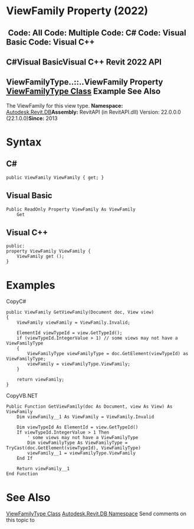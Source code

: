 # ViewFamily Property (2022)

﻿
 Code: All Code: Multiple Code: C# Code: Visual Basic Code: Visual C++   
---  
C#Visual BasicVisual C++
Revit 2022 API  
---  
ViewFamilyType..::..ViewFamily Property   
[ViewFamilyType Class](e0edeb6d-1627-3e3f-e386-be182a9dd8cb.md "ViewFamilyType Class") Example See Also  
---  
The ViewFamily for this view type. 
**Namespace:** [Autodesk.Revit.DB](87546ba7-461b-c646-cbb1-2cb8f5bff8b2.md "Autodesk.Revit.DB Namespace")**Assembly:** RevitAPI (in RevitAPI.dll) Version: 22.0.0.0 (22.1.0.0)**Since:** 2013 
# Syntax
C#  
---  
```text
public ViewFamily ViewFamily { get; }
```
  
Visual Basic  
---  
```text
Public ReadOnly Property ViewFamily As ViewFamily
	Get
```
  
Visual C++  
---  
```text
public:
property ViewFamily ViewFamily {
	ViewFamily get ();
}
```
  
# Examples
CopyC#
```text
public ViewFamily GetViewFamily(Document doc, View view)
{
    ViewFamily viewFamily = ViewFamily.Invalid;

    ElementId viewTypeId = view.GetTypeId();
    if (viewTypeId.IntegerValue > 1) // some views may not have a ViewFamilyType
    {
        ViewFamilyType viewFamilyType = doc.GetElement(viewTypeId) as ViewFamilyType;
        viewFamily = viewFamilyType.ViewFamily;
    }

    return viewFamily;
}
```

CopyVB.NET
```text
Public Function GetViewFamily(doc As Document, view As View) As ViewFamily
    Dim viewFamily__1 As ViewFamily = ViewFamily.Invalid

    Dim viewTypeId As ElementId = view.GetTypeId()
    If viewTypeId.IntegerValue > 1 Then
        ' some views may not have a ViewFamilyType
        Dim viewFamilyType As ViewFamilyType = TryCast(doc.GetElement(viewTypeId), ViewFamilyType)
        viewFamily__1 = viewFamilyType.ViewFamily
    End If

    Return viewFamily__1
End Function
```

# See Also
[ViewFamilyType Class](e0edeb6d-1627-3e3f-e386-be182a9dd8cb.md "ViewFamilyType Class")
[Autodesk.Revit.DB Namespace](87546ba7-461b-c646-cbb1-2cb8f5bff8b2.md "Autodesk.Revit.DB Namespace")
Send comments on this topic to 